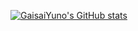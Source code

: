 [![GaisaiYuno's GitHub stats](https://github-readme-stats.vercel.app/api?username=GaisaiYuno)](https://github.com/anuraghazra/github-readme-stats)
